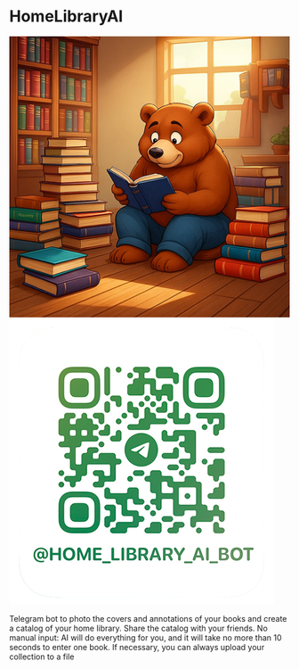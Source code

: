 # HomeLibraryAI

![HomeLibraryAI Avatar](images/avatar_mini.jpg) ![HomeLibraryAI bot QR-code](images/t_me-home_library_ai_bot_mini.png)



Telegram bot to photo the covers and annotations of your books and create a catalog of your home library. Share the catalog with your friends. No manual input: AI will do everything for you, and it will take no more than 10 seconds to enter one book. If necessary, you can always upload your collection to a file

